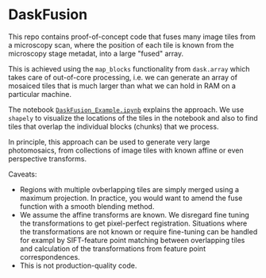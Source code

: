# DaskFusion

This repo contains proof-of-concept code that fuses many image tiles from a microscopy scan,
where the position of each tile is known from the microscopy stage metadat, into 
a large "fused" array. 

This is achieved using the `map_blocks` functionality from `dask.array` which takes care of
out-of-core processing, i.e. we can generate an array of mosaiced tiles that is much larger
than what we can hold in RAM on a particular machine. 

The notebook [`DaskFusion_Example.ipynb`](./DaskFusion_Example.ipynb) explains the approach.
We use `shapely` to visualize the locations of the tiles in the notebook and also to find
tiles that overlap the individual blocks (chunks) that we process.

In principle, this approach can be used to generate very large photomosaics, from collections
of image tiles with known affine or even perspective transforms.


Caveats:

* Regions with multiple ovberlapping tiles are simply merged using a maximum projection. In practice, you would want to amend the fuse function with a smooth blending method.
* We assume the affine transforms are known. We disregard fine tuning the transformations to get pixel-perfect registration. Situations where the transformations are not known or require fine-tuning can be handled for exampl by SIFT-feature point matching between overlapping tiles and calculation of the transformations from feature point correspondences.
* This is not production-quality code.
 
